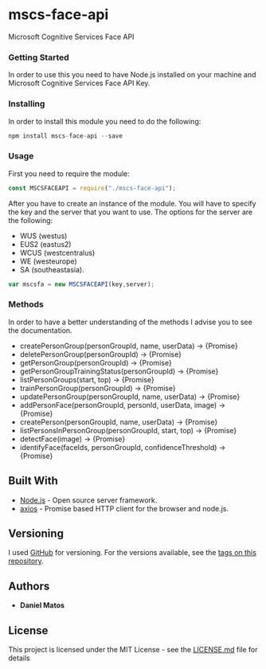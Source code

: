 # mscs-face-api
Microsoft Cognitive Services Face API

### Getting Started

In order to use this you need to have Node.js installed on your machine and Microsoft Cognitive Services Face API Key.

### Installing

In order to install this module you need to do the following:
```js
npm install mscs-face-api --save
```

### Usage

First you need to require the module:
```js
const MSCSFACEAPI = require("./mscs-face-api");
```
After you have to create an instance of the module. You will have to specify the key and the server that you want to use.
The options for the server are the following:
  - WUS (westus)
  - EUS2 (eastus2)
  - WCUS (westcentralus)
  - WE (westeurope)
  - SA (southeastasia).
  
```js
var mscsfa = new MSCSFACEAPI(key,server);
```

### Methods

In order to have a better understanding of the methods I advise you to see the documentation.

- createPersonGroup(personGroupId, name, userData) → {Promise}
- deletePersonGroup(personGroupId) → {Promise}
- getPersonGroup(personGroupId) → {Promise}
- getPersonGroupTrainingStatus(personGroupId) → {Promise}
- listPersonGroups(start, top) → {Promise}
- trainPersonGroup(personGroupId) → {Promise}
- updatePersonGroup(personGroupId, name, userData) → {Promise}
- addPersonFace(personGroupId, personId, userData, image) → {Promise}
- createPerson(personGroupId, name, userData) → {Promise}
- listPersonsInPersonGroup(personGroupId, start, top) → {Promise}
- detectFace(image) → {Promise}
- identifyFace(faceIds, personGroupId, confidenceThreshold) → {Promise}


## Built With

* [Node.js](https://nodejs.org/) - Open source server framework.
* [axios](https://www.npmjs.com/package/axios) - Promise based HTTP client for the browser and node.js.

## Versioning

I used [GitHub](https://github.com/) for versioning. For the versions available, see the [tags on this repository](https://github.com/itsdanielmatos/mscs-face-api/tags). 

## Authors

* **Daniel Matos**

## License

This project is licensed under the MIT License - see the [LICENSE.md](LICENSE.md) file for details

